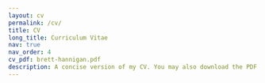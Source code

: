 ```yaml
---
layout: cv
permalink: /cv/
title: CV
long_title: Curriculum Vitae
nav: true
nav_order: 4
cv_pdf: brett-hannigan.pdf
description: A concise version of my CV. You may also download the PDF version, generated with my convenient <a href="https://github.com/bretthannigan/cv-gen">cv-gen</a> script!
---
```

